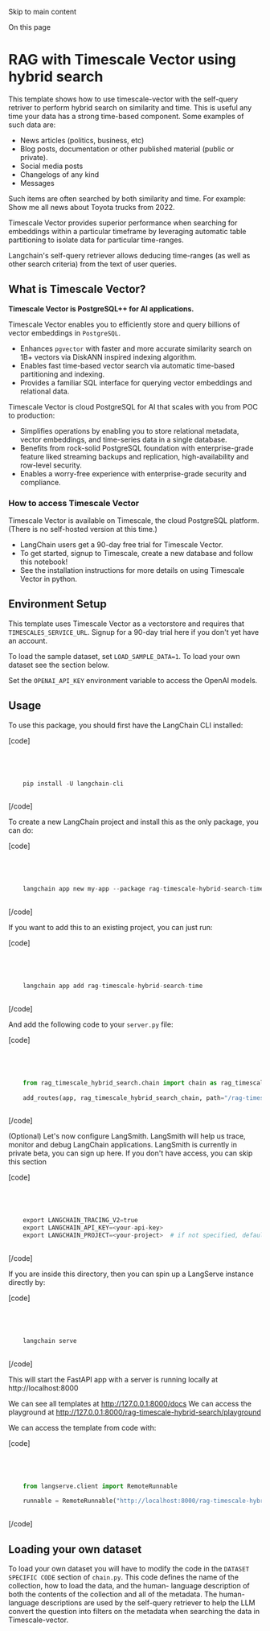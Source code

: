 

Skip to main content

On this page

# RAG with Timescale Vector using hybrid search

This template shows how to use timescale-vector with the self-query retriver to perform hybrid search on similarity and time. This is useful any time your data has a strong time-based component. Some
examples of such data are:

  * News articles (politics, business, etc)
  * Blog posts, documentation or other published material (public or private).
  * Social media posts
  * Changelogs of any kind
  * Messages

Such items are often searched by both similarity and time. For example: Show me all news about Toyota trucks from 2022.

Timescale Vector provides superior performance when searching for embeddings within a particular timeframe by leveraging automatic table partitioning to isolate data for particular time-ranges.

Langchain's self-query retriever allows deducing time-ranges (as well as other search criteria) from the text of user queries.

## What is Timescale Vector?​

 **Timescale Vector is PostgreSQL++ for AI applications.**

Timescale Vector enables you to efficiently store and query billions of vector embeddings in `PostgreSQL`.

  * Enhances `pgvector` with faster and more accurate similarity search on 1B+ vectors via DiskANN inspired indexing algorithm.
  * Enables fast time-based vector search via automatic time-based partitioning and indexing.
  * Provides a familiar SQL interface for querying vector embeddings and relational data.

Timescale Vector is cloud PostgreSQL for AI that scales with you from POC to production:

  * Simplifies operations by enabling you to store relational metadata, vector embeddings, and time-series data in a single database.
  * Benefits from rock-solid PostgreSQL foundation with enterprise-grade feature liked streaming backups and replication, high-availability and row-level security.
  * Enables a worry-free experience with enterprise-grade security and compliance.

### How to access Timescale Vector​

Timescale Vector is available on Timescale, the cloud PostgreSQL platform. (There is no self-hosted version at this time.)

  * LangChain users get a 90-day free trial for Timescale Vector.
  * To get started, signup to Timescale, create a new database and follow this notebook!
  * See the installation instructions for more details on using Timescale Vector in python.

## Environment Setup​

This template uses Timescale Vector as a vectorstore and requires that `TIMESCALES_SERVICE_URL`. Signup for a 90-day trial here if you don't yet have an account.

To load the sample dataset, set `LOAD_SAMPLE_DATA=1`. To load your own dataset see the section below.

Set the `OPENAI_API_KEY` environment variable to access the OpenAI models.

## Usage​

To use this package, you should first have the LangChain CLI installed:

[code]
```python




    pip install -U langchain-cli  
    


```
[/code]


To create a new LangChain project and install this as the only package, you can do:

[code]
```python




    langchain app new my-app --package rag-timescale-hybrid-search-time  
    


```
[/code]


If you want to add this to an existing project, you can just run:

[code]
```python




    langchain app add rag-timescale-hybrid-search-time  
    


```
[/code]


And add the following code to your `server.py` file:

[code]
```python




    from rag_timescale_hybrid_search.chain import chain as rag_timescale_hybrid_search_chain  
      
    add_routes(app, rag_timescale_hybrid_search_chain, path="/rag-timescale-hybrid-search")  
    


```
[/code]


(Optional) Let's now configure LangSmith. LangSmith will help us trace, monitor and debug LangChain applications. LangSmith is currently in private beta, you can sign up here. If you don't have
access, you can skip this section

[code]
```python




    export LANGCHAIN_TRACING_V2=true  
    export LANGCHAIN_API_KEY=<your-api-key>  
    export LANGCHAIN_PROJECT=<your-project>  # if not specified, defaults to "default"  
    


```
[/code]


If you are inside this directory, then you can spin up a LangServe instance directly by:

[code]
```python




    langchain serve  
    


```
[/code]


This will start the FastAPI app with a server is running locally at http://localhost:8000

We can see all templates at http://127.0.0.1:8000/docs We can access the playground at http://127.0.0.1:8000/rag-timescale-hybrid-search/playground

We can access the template from code with:

[code]
```python




    from langserve.client import RemoteRunnable  
      
    runnable = RemoteRunnable("http://localhost:8000/rag-timescale-hybrid-search")  
    


```
[/code]


## Loading your own dataset​

To load your own dataset you will have to modify the code in the `DATASET SPECIFIC CODE` section of `chain.py`. This code defines the name of the collection, how to load the data, and the human-
language description of both the contents of the collection and all of the metadata. The human-language descriptions are used by the self-query retriever to help the LLM convert the question into
filters on the metadata when searching the data in Timescale-vector.

